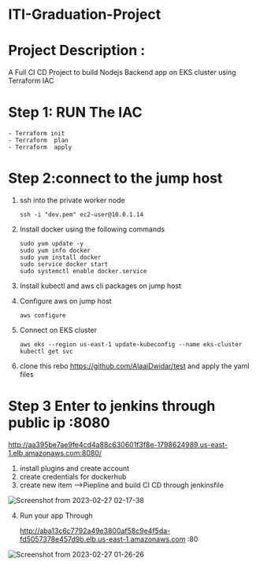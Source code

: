 # ITI-Graduation-Project

# Project Description :

A Full CI CD Project to build Nodejs Backend app on EKS cluster using Terraform IAC


# Step 1: RUN The IAC 
```
- Terraform init 
- Terraform  plan
- Terraform  apply

```
# Step 2:connect to the jump host 

1) ssh into the private worker node 
   ```
   ssh -i "dev.pem" ec2-user@10.0.1.14
   ```
2) Install docker using the following commands
   ```
   sudo yum update -y
   sudo yum info docker
   sudo yum install docker
   sudo service docker start
   sudo systemctl enable docker.service
   ```
3) Install kubectl and aws cli packages on jump host 

4) Configure aws on jump host
   ```
   aws configure
   ```
5) Connect on EKS cluster
   ```
   aws eks --region us-east-1 update-kubeconfig --name eks-cluster
   kubectl get svc 
   ```
6) clone this rebo https://github.com/AlaaiDwidar/test and apply the yaml files 

# Step 3 Enter to jenkins through public ip :8080
  http://aa395be7ae9fe4cd4a88c630601f3f8e-1798624989.us-east-1.elb.amazonaws.com:8080/
   
   1) install plugins and create account 
   2) create credentials for dockerhub
   3) create new item -->Piepline and build CI CD through jenkinsfile
   
   ![Screenshot from 2023-02-27 02-17-38](https://user-images.githubusercontent.com/99266660/221446653-ff440cd4-5b03-4413-8042-6c67defa28e5.png)

     
   4) Run your app Through 
   
      http://aba13c6c7792a49e3800af58c9e4f5da-fd5057378e457d9b.elb.us-east-1.amazonaws.com :80
      
      


   ![Screenshot from 2023-02-27 01-26-26](https://user-images.githubusercontent.com/99266660/221446691-502343e8-2de7-460f-9fc9-684c64d48beb.png)












